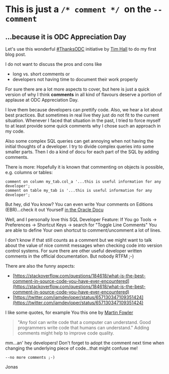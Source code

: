 # This is just a ```/* comment */ ```on the ```--comment ```
## ...because it is ODC Appreciation Day

Let's use this wonderful [#ThanksODC](https://twitter.com/hashtag/ThanksODC?src=hash) initiative by [Tim Hall](https://oracle-base.com/blog/2017/09/25/odc-appreciation-day-2017-thanksodc/) to do my first blog post.

I do not want to discuss the pros and cons like 
* long vs. short comments or 
* developers not having time to document their work properly 

For sure there are a lot more aspects to cover, but here is just a quick version of why I think **comments** in all kind of flavours deserve a portion of applause at ODC Appreciation Day.

I love them because developers can prettify code. Also, we hear a lot about best practices. But sometimes in real live they just do not fit to the current situation. 
Whenever I faced that situation in the past, I tried to force myself to at least provide some quick comments why I chose such an approach in my code.

Also some complex SQL queries can get annoying when not having the initial thoughts of a developer. I try to divide complex queries into some smaller parts. Then I do a kind of docu for each part of the SQL by adding comments.

There is more: Hopefully it is known that commenting on objects is possible, e.g. columns or tables:

```
comment on column my_tab.col_a '...this is useful information for any developer'; 
comment on table my_tab is '...this is useful information for any developer';
```

But hey, did You know? You can even write Your comments on Editions (EBR)...check it out Yourself [in the Oracle Docu](https://docs.oracle.com/database/121/SQLRF/statements_4010.htm#SQLRF01109)


Well, and I personally love this SQL Developer Feature:
If You go Tools -> Preferences -> Shortcut Keys -> search for "Toggle Line Comments" You are able to define Your own shortcut to comment/uncomment a lot of lines.

I don't know if that still counts as a comment but we might want to talk about the value of nice commit messages when checking code into version control systems.
For sure there are other useful developer written comments in the official documentation. But nobody RTFM ;-)

There are also the funny aspects: 
* [https://stackoverflow.com/questions/184618/what-is-the-best-comment-in-source-code-you-have-ever-encountered](https://stackoverflow.com/questions/184618/what-is-the-best-comment-in-source-code-you-have-ever-encountered)
* [https://twitter.com/iamdevloper/status/657130347109351424](https://twitter.com/iamdevloper/status/657130347109351424)

I like some quotes, for example You this one by [Martin Fowler](https://en.wikiquote.org/wiki/Martin_Fowler) 
> "Any fool can write code that a computer can understand. Good programmers write code that humans can understand."
Adding comments might help to improve code quality.

mm...an' hey developers! Don't forget to adopt the comment next time when changing the underlying piece of code...that might confuse me! 

```--no more comments ;-)```

Jonas
